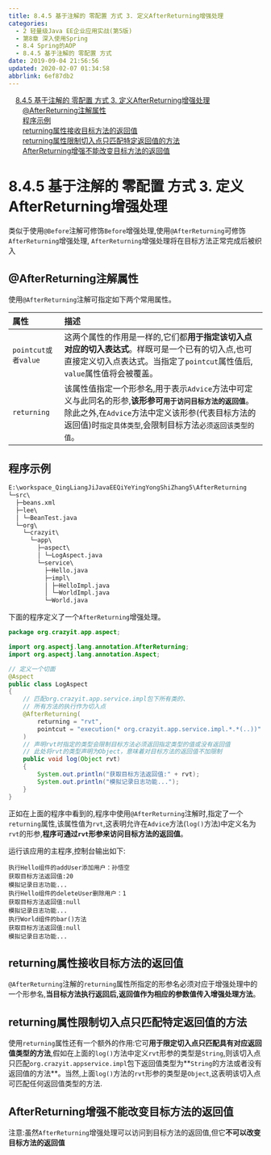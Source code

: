 ```yaml
---
title: 8.4.5 基于注解的 零配置 方式 3. 定义AfterReturning增强处理
categories: 
  - 2 轻量级Java EE企业应用实战(第5版)
  - 第8章 深入使用Spring
  - 8.4 Spring的AOP
  - 8.4.5 基于注解的 零配置 方式
date: 2019-09-04 21:56:56
updated: 2020-02-07 01:34:58
abbrlink: 6ef87db2
---
```

<div id='my_toc'><a href="/JavaReadingNotes/6ef87db2/#8-4-5-基于注解的-零配置-方式-3-定义AfterReturning增强处理" class="header_1">8.4.5 基于注解的 零配置 方式 3. 定义AfterReturning增强处理</a>&nbsp;<br><a href="/JavaReadingNotes/6ef87db2/#-AfterReturning注解属性" class="header_2">@AfterReturning注解属性</a>&nbsp;<br><a href="/JavaReadingNotes/6ef87db2/#程序示例" class="header_2">程序示例</a>&nbsp;<br><a href="/JavaReadingNotes/6ef87db2/#returning属性接收目标方法的返回值" class="header_2">returning属性接收目标方法的返回值</a>&nbsp;<br><a href="/JavaReadingNotes/6ef87db2/#returning属性限制切入点只匹配特定返回值的方法" class="header_2">returning属性限制切入点只匹配特定返回值的方法</a>&nbsp;<br><a href="/JavaReadingNotes/6ef87db2/#AfterReturning增强不能改变目标方法的返回值" class="header_2">AfterReturning增强不能改变目标方法的返回值</a>&nbsp;<br></div>
<style>.header_1{margin-left: 1em;}.header_2{margin-left: 2em;}.header_3{margin-left: 3em;}.header_4{margin-left: 4em;}.header_5{margin-left: 5em;}.header_6{margin-left: 6em;}</style>
<!--more-->
<script>if (navigator.platform.search('arm')==-1){document.getElementById('my_toc').style.display = 'none';}var e,p = document.getElementsByTagName('p');while (p.length>0) {e = p[0];e.parentElement.removeChild(e);}</script>

<!--end-->
<!--SSTStart-->
# 8.4.5 基于注解的 零配置 方式 3. 定义AfterReturning增强处理 #
类似于使用`@Before`注解可修饰`Before`增强处理,使用`@AfterReturning`可修饰`AfterReturning`增强处理, `AfterReturning`增强处理将在目标方法正常完成后被织入
## @AfterReturning注解属性 ##
使用`@AfterReturning`注解可指定如下两个常用属性。

|属性|描述|
|:---|:---|
|`pointcut或者value`|这两个属性的作用是一样的,它们都**用于指定该切入点对应的切入表达式**。样既可是一个已有的切入点,也可直接定义切入点表达式。当指定了`pointcut`属性值后, `value`属性值将会被覆盖。|
|`returning`|该属性值指定一个形参名,用于表示`Advice`方法中可定义与此同名的形参,**该形参可`用于访问目标方法的返回值`**。除此之外,在`Advice`方法中定义该形参(代表目标方法的返回值)时`指定具体类型`,会限制目标方法`必须返回该类型的值`。|

## 程序示例 ##
```cmd
E:\workspace_QingLiangJiJavaEEQiYeYingYongShiZhang5\AfterReturning
└─src\
  ├─beans.xml
  ├─lee\
  │ └─BeanTest.java
  └─org\
    └─crazyit\
      └─app\
        ├─aspect\
        │ └─LogAspect.java
        └─service\
          ├─Hello.java
          ├─impl\
          │ ├─HelloImpl.java
          │ └─WorldImpl.java
          └─World.java
```
下面的程序定义了一个`AfterReturning`增强处理。
```java
package org.crazyit.app.aspect;

import org.aspectj.lang.annotation.AfterReturning;
import org.aspectj.lang.annotation.Aspect;

// 定义一个切面
@Aspect
public class LogAspect
{
    // 匹配org.crazyit.app.service.impl包下所有类的、
    // 所有方法的执行作为切入点
    @AfterReturning(
        returning = "rvt", 
        pointcut = "execution(* org.crazyit.app.service.impl.*.*(..))"
    )
    // 声明rvt时指定的类型会限制目标方法必须返回指定类型的值或没有返回值
    // 此处将rvt的类型声明为Object，意味着对目标方法的返回值不加限制
    public void log(Object rvt)
    {
        System.out.println("获取目标方法返回值:" + rvt);
        System.out.println("模拟记录日志功能...");
    }
}
```
正如在上面的程序中看到的,程序中使用`@AfterReturning`注解时,指定了一个`returning`属性,该属性值为`rvt`,这表明允许在`Advice`方法(`log()`方法)中定义名为`rvt`的形参,**程序可通过`rvt`形参来访问目标方法的返回值**。

运行该应用的主程序,控制台输出如下:
```
执行Hello组件的addUser添加用户：孙悟空
获取目标方法返回值:20
模拟记录日志功能...
执行Hello组件的deleteUser删除用户：1
获取目标方法返回值:null
模拟记录日志功能...
执行World组件的bar()方法
获取目标方法返回值:null
模拟记录日志功能...

```
## returning属性接收目标方法的返回值 ##
`@AfterReturning`注解的`returning`属性所指定的形参名必须对应于增强处理中的一个形参名,**当目标方法执行返回后,返回值作为相应的参数值传入增强处理方法**。
## returning属性限制切入点只匹配特定返回值的方法 ##
使用`returning`属性还有一个额外的作用:它可**用于限定切入点只匹配具有对应返回值类型的方法**,假如在上面的`log()`方法中定义`rvt`形参的类型是`String`,则该切入点只匹配`org.crazyit.appservice.impl`包下返回值类型为**`String`的方法或者没有返回值的方法**。当然,上面`log()`方法的`rvt`形参的类型是`Object`,这表明该切入点可匹配任何返回值类型的方法.
## AfterReturning增强不能改变目标方法的返回值 ##
注意:虽然`AfterReturning`增强处理可以访问到目标方法的返回值,但它**不可以改变目标方法的返回值**

<!--SSTStop-->
